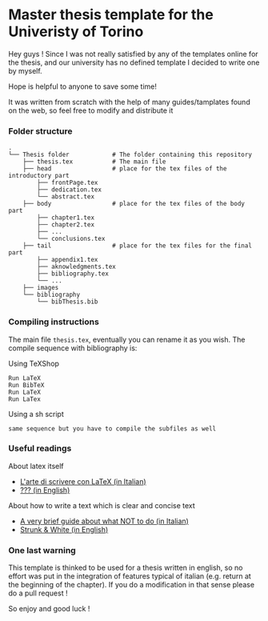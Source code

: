 # Master thesis template for the Univeristy of Torino

Hey guys ! Since I was not really satisfied by any of the templates online for the thesis, and our university has no defined template I decided to write one by myself.

Hope is helpful to anyone to save some time!

It was written from scratch with the help of many guides/tamplates found on the web, so feel free to modify and distribute it

### Folder structure

```
.                
└── Thesis folder            # The folder containing this repository
    ├── thesis.tex           # The main file
    ├── head                 # place for the tex files of the introductory part
        ├── frontPage.tex
        ├── dedication.tex
        └── abstract.tex
    ├── body                 # place for the tex files of the body part
        ├── chapter1.tex
        ├── chapter2.tex
        ├── ...
        └── conclusions.tex
    ├── tail                 # place for the tex files for the final part
        ├── appendix1.tex
        ├── aknowledgments.tex
        ├── bibliography.tex
        └── ...
    ├── images 
    └── bibliography
        └── bibThesis.bib
```

### Compiling instructions
The main file `thesis.tex`, eventually you can rename it as you wish. The compile sequence with bibliography is:

Using TeXShop

    Run LaTeX
    Run BibTeX
    Run LaTeX
    Run LaTex
    
Using a sh script

    same sequence but you have to compile the subfiles as well

### Useful readings
About latex itself
* [L'arte di scrivere con LaTeX (in Italian)](http://www.lorenzopantieri.net/LaTeX_files/ArteLaTeX.pdf "L'arte di scrivere con LaTeX")
* [??? (in English)](http://)

About how to write a text which is clear and concise text
* [A very brief guide about what NOT to do (in Italian)](https://users.dimi.uniud.it/~stefano.mizzaro/dida/come-non-scrivere-la-tesi.html)
* [Strunk & White (in English)](http://www.bartleby.com/141/)

### One last warning
This template is thinked to be used for a thesis written in english, so no effort was put in the integration of features typical of italian (e.g. return at the beginning of the chapter).
If you do a modification in that sense please do a pull request ! 

So enjoy and good luck !
